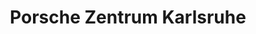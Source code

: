 ---
title: "Porsche Zentrum Karlsruhe"
url: /karlsruhe/porsche-zentrum-karlsruhe/
shop: Autohaus
---